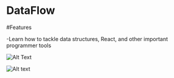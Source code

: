 # DataFlow 

#Features

-Learn how to tackle data structures, React, and other important programmer tools

![Alt Text](/Users/rohith/Downloads/dataflow1.gif)

![Alt text](/DataFlow-Website/dataflow5.gif?raw=true "dataflow features")
